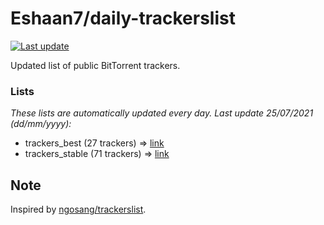 
# Eshaan7/daily-trackerslist 

[![Last update](https://img.shields.io/badge/Last%20update-25/07/2021-blue.svg)](#)

Updated list of public BitTorrent trackers.

### Lists
*These lists are automatically updated every day. Last update 25/07/2021 (_dd/mm/yyyy_):*

* trackers_best (27 trackers) => [link](https://raw.githubusercontent.com/eshaan7/daily-trackerslist/master/trackers_best.txt)
* trackers_stable (71 trackers) => [link](https://raw.githubusercontent.com/eshaan7/daily-trackerslist/master/trackers_stable.txt)

## Note

Inspired by [ngosang/trackerslist](https://github.com/ngosang/trackerslist).

